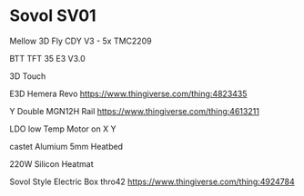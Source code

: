 # Sovol SV01

Mellow 3D Fly CDY V3 - 5x TMC2209

BTT TFT 35 E3 V3.0

3D Touch

E3D Hemera Revo https://www.thingiverse.com/thing:4823435

Y Double MGN12H Rail https://www.thingiverse.com/thing:4613211

LDO low Temp Motor on X Y

castet Alumium 5mm Heatbed

220W Silicon Heatmat

Sovol Style Electric Box thro42 https://www.thingiverse.com/thing:4924784

